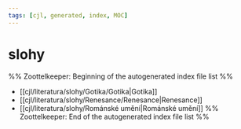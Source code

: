 ```yaml
---
tags: [cjl, generated, index, MOC]
---
```

# slohy
%% Zoottelkeeper: Beginning of the autogenerated index file list  %%
-  [[cjl/literatura/slohy/Gotika/Gotika|Gotika]]
-  [[cjl/literatura/slohy/Renesance/Renesance|Renesance]]
-  [[cjl/literatura/slohy/Románské umění|Románské umění]]
%% Zoottelkeeper: End of the autogenerated index file list  %%
